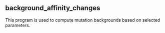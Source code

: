 ## background_affinity_changes
<p>This program is used to compute mutation backgrounds based on selected parameters.</p>
